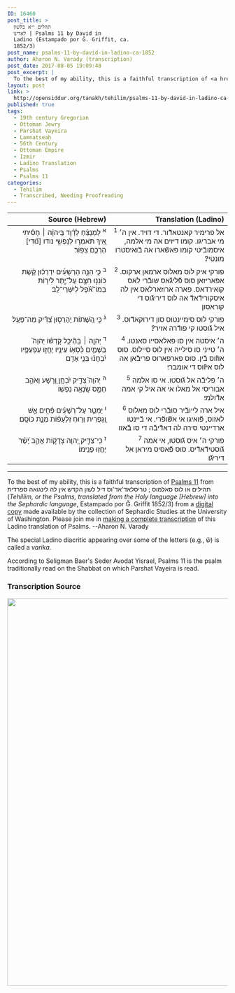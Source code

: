 ```yaml
---
ID: 16460
post_title: >
  תהלים י״א בלשון
  לאדינו | Psalms 11 by David in
  Ladino (Estampado por Ǧ. Griffit, ca.
  1852/3)
post_name: psalms-11-by-david-in-ladino-ca-1852
author: Aharon N. Varady (transcription)
post_date: 2017-08-05 19:09:48
post_excerpt: |
  To the best of my ability, this is a faithful transcription of <a href="https://en.wikipedia.org/wiki/Psalm_11">Psalms 11</a> from תהילים או לוס סאלמוס ; טריסלאד'אד'וס דיל לשון הקדש אין לה לינגואה ספרדית (<em>Tehillim, or the Psalms, translated from the Holy language [Hebrew] into the Sephardic language</em>, Estampado por Ǧ. Griffit 1852/3) from a <a href="http://digitalcollections.lib.washington.edu/cdm/compoundobject/collection/p16786coll3/id/2453/rec/">digital copy</a> made available by the collection of Sephardic Studies at the University of Washington. Please join me in <a href="https://he.wikisource.org/wiki/%D7%9E%D7%A4%D7%AA%D7%97:Tehilim,_o_los_Salmos,_trezladados_del_leshon_ha-%E1%B8%B3odesh_en_la_lingua_Sefaradit.pdf">making a complete transcription</a> of this Ladino translation of Psalms. --Aharon N. Varady
layout: post
link: >
  http://opensiddur.org/tanakh/tehilim/psalms-11-by-david-in-ladino-ca-1852/
published: true
tags:
  - 19th century Gregorian
  - Ottoman Jewry
  - Parshat Vayeira
  - Lamnatseaḥ
  - 56th Century
  - Ottoman Empire
  - Izmir
  - Ladino Translation
  - Psalms
  - Psalms 11
categories:
  - Tehilim
  - Transcribed, Needing Proofreading
---
```

<table style="margin-left: auto;margin-right: auto;" class="draggable">
<thead><tr><th id="x" style="text-align: right;">Source (Hebrew)</th><th style="text-align: right;">Translation (Ladino)</th></tr></thead>
<tbody>
<tr><td style="vertical-align:top;" width="46%">
<div class="liturgy" style="text-align: right;"><span lang="he">
<sup>א</sup>&nbsp;לַמְנַצֵּ֗חַ 
לְדָ֫וִ֥ד 
בַּֽיהוָ֨ה ׀ חָסִ֗יתִי 
אֵ֭יךְ תֹּאמְר֣וּ לְנַפְשִׁ֑י 
נודו [נ֝֗וּדִי] הַרְכֶ֥ם צִפּֽוֹר׃
</span></div></td>

<td style="vertical-align:top;" width="53%">
<div class="ladino" style="text-align: right;"><span lang="he">
<sup>1</sup>&nbsp;אל פרימיר קאנטאדﬞור. 
די דויד. 
אין ה׳ מי אבריגו. 
קומו דיזים אה מי אלמה, 
איסמובﬞיטי קומו פאשﬞארו אה בﬞואיסטרו מונטי?׃
</span></div></td></tr>


<tr><td style="vertical-align:top;" width="46%">
<div class="liturgy" style="text-align: right;"><span lang="he">
<sup>ב</sup>&nbsp;כִּ֤י הִנֵּ֪ה הָרְשָׁעִ֡ים יִדְרְכ֬וּן קֶ֗שֶׁת 
כּוֹנְנ֣וּ חִצָּ֣ם עַל־יֶ֑תֶר 
לִיר֥וֹת בְּמוֹ־אֹ֝֗פֶל לְיִשְׁרֵי־לֵֽב׃
</span></div></td>

<td style="vertical-align:top;" width="53%">
<div class="ladino" style="text-align: right;"><span lang="he">
<sup>2</sup>&nbsp;פורקי איק לוס מאלוס ארמאן ארקוס. 
אפאריזאן סוס פﬞליגﬞאס שובﬞרי לאס קואירדאס. 
פארה ארוזארלאס אין לה איסקורידﬞאדﬞ אה לוס דיריגﬞוס די קוראסון׃
</span></div></td></tr>


<tr><td style="vertical-align:top;" width="46%">
<div class="liturgy" style="text-align: right;"><span lang="he">
<sup>ג</sup>&nbsp;כִּ֣י הַ֭שָּׁתוֹת יֵֽהָרֵס֑וּן 
צַ֝דִּ֗יק מַה־פָּעָֽל׃
</span></div></td>

<td style="vertical-align:top;" width="53%">
<div class="ladino" style="text-align: right;"><span lang="he">
<sup>3</sup>&nbsp;פורקי לוס סימיינטוס סון דירוקאדﬞוס. 
איל גﬞוסטו קי פודﬞרה אזיר?׃
</span></div></td></tr>


<tr><td style="vertical-align:top;" width="46%">
<div class="liturgy" style="text-align: right;"><span lang="he">
<sup>ד</sup>&nbsp;יְהוָ֤ה ׀ בְּֽהֵ֘יכַ֤ל קָדְשׁ֗וֹ יְהוָה֮ בַּשָּׁמַ֪יִם 
כִּ֫סְא֥וֹ עֵינָ֥יו יֶחֱז֑וּ 
עַפְעַפָּ֥יו 
יִ֝בְחֲנ֗וּ בְּנֵ֣י אָדָֽם׃
</span></div></td>

<td style="vertical-align:top;" width="53%">
<div class="ladino" style="text-align: right;"><span lang="he">
<sup>4</sup>&nbsp;ה׳ איסטה אין סו פאלאסייו סאנטו. 
ה׳ טייני סו סילייה אין לוס סיילוס. 
סוס אוזﬞוס בﬞין. 
סוס פארפארוס פריבﬞאן אה לוס איזﬞוס די אומברי׃
</span></div></td></tr>


<tr><td style="vertical-align:top;" width="46%">
<div class="liturgy" style="text-align: right;"><span lang="he">
<sup>ה</sup>&nbsp;יְהוָה֮ צַדִּ֪יק 
יִ֫בְחָ֥ן וְ֭רָשָׁע וְאֹהֵ֣ב חָמָ֑ס שָֽׂנְאָ֥ה נַפְשֽׁוֹ׃
</span></div></td>

<td style="vertical-align:top;" width="53%">
<div class="ladino" style="text-align: right;"><span lang="he">
<sup>5</sup>&nbsp;ה׳ פליבﬞה אל גﬞוסטו. 
אי סו אלמה אבוריסי אל מאלו אי אה איל קי אמה אדﬞולמי׃
</span></div></td></tr>


<tr><td style="vertical-align:top;" width="46%">
<div class="liturgy" style="text-align: right;"><span lang="he">
<sup>ו</sup>&nbsp;יַמְטֵ֥ר עַל־רְשָׁעִ֗ים פַּ֫חִ֥ים 
אֵ֣שׁ וְ֭גָפְרִית 
וְר֥וּחַ זִלְעָפ֗וֹת מְנָ֣ת כּוֹסָֽם׃
</span></div></td>

<td style="vertical-align:top;" width="53%">
<div class="ladino" style="text-align: right;"><span lang="he">
<sup>6</sup>&nbsp;איל ארה לייובﬞיר סובﬞרי לוס מאלוס לאזוס, 
פﬞואיגו אי אשﬞופﬞרי. 
אי בﬞיינטו ארדיינטי סירה לה דאדﬞיבﬞה די סו בﬞאזו׃
</span></div></td></tr>


<tr><td style="vertical-align:top;" width="46%">
<div class="liturgy" style="text-align: right;"><span lang="he">
<sup>ז</sup>&nbsp;כִּֽי־צַדִּ֣יק יְ֭הוָה 
צְדָק֣וֹת אָהֵ֑ב 
יָ֝שָׁ֗ר יֶחֱז֥וּ פָנֵֽימוֹ׃
</span></div></td>

<td style="vertical-align:top;" width="53%">
<div class="ladino" style="text-align: right;"><span lang="he">
<sup>7</sup>&nbsp;פורקי ה׳ איס גﬞוסטו, 
אי אמה גﬞוסטידﬞאדﬞיס. 
סוס פﬞאסיס מיראן אל דיריגﬞו׃
</span></div></td>
</tr>
</tbody></table>

<hr />

To the best of my ability, this is a faithful transcription of <a href="https://en.wikipedia.org/wiki/Psalm_11">Psalms 11</a> from תהילים או לוס סאלמוס ; טריסלאד'אד'וס דיל לשון הקדש אין לה לינגואה ספרדית (<em>Tehillim, or the Psalms, translated from the Holy language [Hebrew] into the Sephardic language</em>, Estampado por Ǧ. Griffit 1852/3) from a <a href="http://digitalcollections.lib.washington.edu/cdm/compoundobject/collection/p16786coll3/id/2453/rec/">digital copy</a> made available by the collection of Sephardic Studies at the University of Washington. Please join me in <a href="https://he.wikisource.org/wiki/%D7%9E%D7%A4%D7%AA%D7%97:Tehilim,_o_los_Salmos,_trezladados_del_leshon_ha-%E1%B8%B3odesh_en_la_lingua_Sefaradit.pdf">making a complete transcription</a> of this Ladino translation of Psalms. --Aharon N. Varady

The special Ladino diacritic appearing over some of the letters (e.g., שﬞ) is called a <em>varika</em>.

According to Seligman Baer's Seder Avodat Yisrael, Psalms 11 is the psalm traditionally read on the Shabbat on which Parshat Vayeira is read.

<h3>Transcription Source</h3>

<a href="https://he.wikisource.org/wiki/עמוד:Tehilim,_o_los_Salmos,_trezladados_del_leshon_ha-ḳodesh_en_la_lingua_Sefaradit.pdf/13"><img src="http://opensiddur.org/wp-content/uploads/2017/08/Tehilim_o_los_Salmos_trezladados_del_leshon_ha-ḳodesh_en_la_lingua_Sefaradit.pdf.jpg" alt="" width="775" height="887" class="aligncenter size-full wp-image-16461" /></a>
